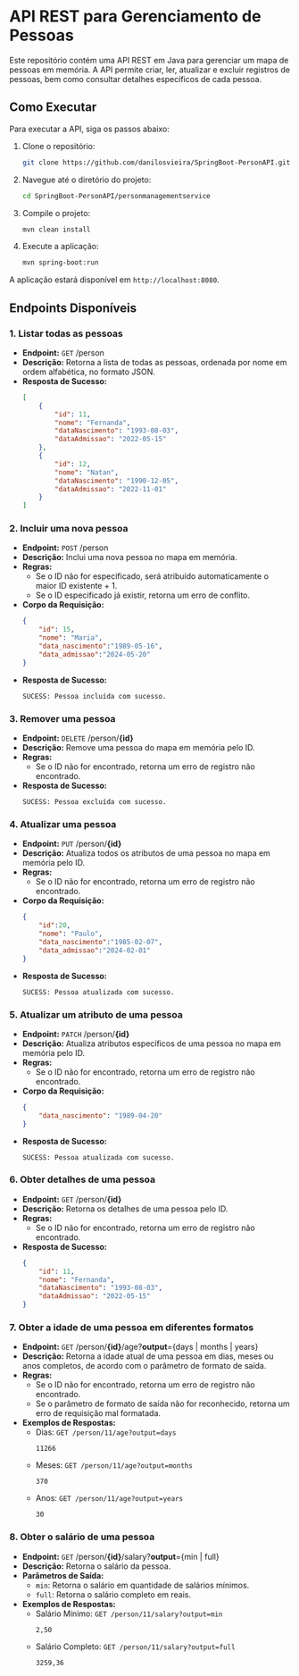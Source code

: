 # API REST para Gerenciamento de Pessoas

Este repositório contém uma API REST em Java para gerenciar um mapa de pessoas em memória. A API permite criar, ler, atualizar e excluir registros de pessoas, bem como consultar detalhes específicos de cada pessoa.


## Como Executar

Para executar a API, siga os passos abaixo:

1. Clone o repositório:
   ```sh
   git clone https://github.com/danilosvieira/SpringBoot-PersonAPI.git
   ```

2. Navegue até o diretório do projeto:
   ```sh
   cd SpringBoot-PersonAPI/personmanagementservice
   ```

3. Compile o projeto:
   ```sh
   mvn clean install
   ```

4. Execute a aplicação:
   ```sh
   mvn spring-boot:run
   ```

A aplicação estará disponível em `http://localhost:8080`.

## Endpoints Disponíveis

### 1. Listar todas as pessoas

- **Endpoint:** `GET` /person
- **Descrição:** Retorna a lista de todas as pessoas, ordenada por nome em ordem alfabética, no formato JSON.
- **Resposta de Sucesso:**
  ```json
  [
      {
          "id": 11,
          "nome": "Fernanda",
          "dataNascimento": "1993-08-03",
          "dataAdmissao": "2022-05-15"
      },
      {
          "id": 12,
          "nome": "Natan",
          "dataNascimento": "1990-12-05",
          "dataAdmissao": "2022-11-01"
      }
  ]
  ```

### 2. Incluir uma nova pessoa

- **Endpoint:** `POST` /person
- **Descrição:** Inclui uma nova pessoa no mapa em memória.
- **Regras:**
    - Se o ID não for especificado, será atribuído automaticamente o maior ID existente + 1.
    - Se o ID especificado já existir, retorna um erro de conflito.
- **Corpo da Requisição:**
  ```json
  {
      "id": 15,
      "nome": "Maria",
      "data_nascimento":"1989-05-16",
      "data_admissao":"2024-05-20"
  }
  ```
- **Resposta de Sucesso:**
  ```
  SUCESS: Pessoa incluída com sucesso.
  ```

### 3. Remover uma pessoa

- **Endpoint:** `DELETE` /person/**{id}**
- **Descrição:** Remove uma pessoa do mapa em memória pelo ID.
- **Regras:**
    - Se o ID não for encontrado, retorna um erro de registro não encontrado.
- **Resposta de Sucesso:**
  ```
  SUCESS: Pessoa excluída com sucesso.
  ```

### 4. Atualizar uma pessoa

- **Endpoint:** `PUT` /person/**{id}**
- **Descrição:** Atualiza todos os atributos de uma pessoa no mapa em memória pelo ID.
- **Regras:**
    - Se o ID não for encontrado, retorna um erro de registro não encontrado.
- **Corpo da Requisição:**
  ```json
  {
      "id":20,
      "nome": "Paulo",
      "data_nascimento":"1985-02-07",
      "data_admissao":"2024-02-01"
  }
  ```
- **Resposta de Sucesso:**
  ```
  SUCESS: Pessoa atualizada com sucesso.
  ```

### 5. Atualizar um atributo de uma pessoa

- **Endpoint:** `PATCH` /person/**{id}**
- **Descrição:** Atualiza atributos específicos de uma pessoa no mapa em memória pelo ID.
- **Regras:**
    - Se o ID não for encontrado, retorna um erro de registro não encontrado.
- **Corpo da Requisição:**
  ```json
  {
      "data_nascimento": "1989-04-20"
  }
  ```
- **Resposta de Sucesso:**
  ```
  SUCESS: Pessoa atualizada com sucesso.
  ```

### 6. Obter detalhes de uma pessoa

- **Endpoint:** `GET` /person/**{id}**
- **Descrição:** Retorna os detalhes de uma pessoa pelo ID.
- **Regras:**
    - Se o ID não for encontrado, retorna um erro de registro não encontrado.
- **Resposta de Sucesso:**
  ```json
  {
      "id": 11,
      "nome": "Fernanda",
      "dataNascimento": "1993-08-03",
      "dataAdmissao": "2022-05-15"
  }
  ```

### 7. Obter a idade de uma pessoa em diferentes formatos

- **Endpoint:** `GET` /person/**{id}**/age?**output**={days | months | years}
- **Descrição:** Retorna a idade atual de uma pessoa em dias, meses ou anos completos, de acordo com o parâmetro de formato de saída.
- **Regras:**
    - Se o ID não for encontrado, retorna um erro de registro não encontrado.
    - Se o parâmetro de formato de saída não for reconhecido, retorna um erro de requisição mal formatada.
- **Exemplos de Respostas:**
    - Dias: `GET /person/11/age?output=days`
      ```
      11266
      ```
    - Meses: `GET /person/11/age?output=months`
      ```
      370
      ```
    - Anos: `GET /person/11/age?output=years`
      ```
      30
      ```

### 8. Obter o salário de uma pessoa

- **Endpoint:** `GET` /person/**{id}**/salary?**output**={min | full}
- **Descrição:** Retorna o salário da pessoa.
- **Parâmetros de Saída:**
    - `min`: Retorna o salário em quantidade de salários mínimos.
    - `full`: Retorna o salário completo em reais.
- **Exemplos de Respostas:**
    - Salário Mínimo: `GET /person/11/salary?output=min`
      ```
      2,50
      ```
    - Salário Completo: `GET /person/11/salary?output=full`
      ```
      3259,36
      ```

